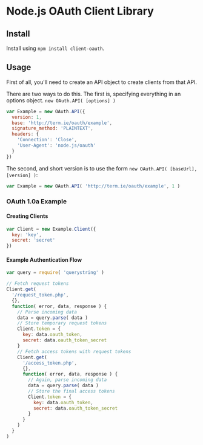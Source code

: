 # Node.js OAuth Client Library

## Install

Install using `npm install client-oauth`.

## Usage

First of all, you'll need to create an API object
to create clients from that API.

There are two ways to do this.
The first is, specifying everything in an options
object. `new OAuth.API( [options] )`

```javascript
var Example = new OAuth.API({
  version: 1,
  base: 'http://term.ie/oauth/example',
  signature_method: 'PLAINTEXT',
  headers: {
    'Connection': 'Close',
    'User-Agent': 'node.js/oauth'
  }
})
```

The second, and short version is to use the form
`new OAuth.API( [baseUrl], [version] )`:

```javascript
var Example = new OAuth.API( 'http://term.ie/oauth/example', 1 )
```

### OAuth 1.0a Example

#### Creating Clients

```javascript
var Client = new Example.Client({
  key: 'key',
  secret: 'secret'
})
```

#### Example Authentication Flow

```javascript
var query = require( 'querystring' )

// Fetch request tokens
Client.get(
  '/request_token.php',
  {},
  function( error, data, response ) {
    // Parse incoming data
    data = query.parse( data )
    // Store temporary request tokens
    Client.token = {
      key: data.oauth_token,
      secret: data.oauth_token_secret
    }
    // Fetch access tokens with request tokens
    Client.get(
      '/access_token.php',
      {},
      function( error, data, response ) {
        // Again, parse incoming data
        data = query.parse( data )
        // Store the final access tokens
        Client.token = {
          key: data.oauth_token,
          secret: data.oauth_token_secret
        }
      }
    )
  }  
)
```
